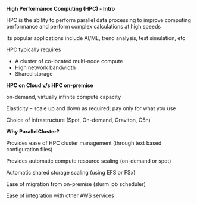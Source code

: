 **High Performance Computing (HPC) - Intro**

HPC is the ability to perform parallel data processing to improve computing performance and perform complex calculations at high speeds

Its popular applications include AI/ML, trend analysis, test simulation, etc

HPC typically requires
- A cluster of co-located multi-node compute
- High network bandwidth
- Shared storage


**HPC on Cloud v/s HPC on-premise**

on-demand, virtually infinite compute capacity

Elasticity – scale up and down as required; pay only for what you use

Choice of infrastructure (Spot, On-demand, Graviton, C5n)


**Why ParallelCluster?**

Provides ease of HPC cluster management (through text based configuration files)

Provides automatic compute resource scaling (on-demand or spot)

Automatic shared storage scaling (using EFS or FSx)

Ease of migration from on-premise (slurm job scheduler)

Ease of integration with other AWS services

